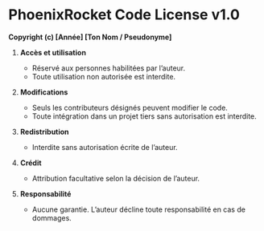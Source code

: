 # PhoenixRocket Code License v1.0

**Copyright (c) [Année] [Ton Nom / Pseudonyme]**

1. **Accès et utilisation**  
   - Réservé aux personnes habilitées par l’auteur.  
   - Toute utilisation non autorisée est interdite.

2. **Modifications**  
   - Seuls les contributeurs désignés peuvent modifier le code.  
   - Toute intégration dans un projet tiers sans autorisation est interdite.

3. **Redistribution**  
   - Interdite sans autorisation écrite de l’auteur.

4. **Crédit**  
   - Attribution facultative selon la décision de l’auteur.

5. **Responsabilité**  
   - Aucune garantie. L’auteur décline toute responsabilité en cas de dommages.
